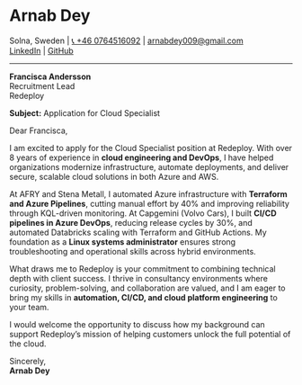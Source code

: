 # Arnab Dey  
Solna, Sweden | [📞 +46 0764516092](tel:+46764516092) | [arnabdey009@gmail.com](mailto:arnabdey009@gmail.com)  
[LinkedIn](https://www.linkedin.com/in/arnabdey73) | [GitHub](https://github.com/arnabdey73)  

---

**Francisca Andersson**  
Recruitment Lead  
Redeploy  

**Subject:** Application for Cloud Specialist  

Dear Francisca,  

I am excited to apply for the Cloud Specialist position at Redeploy. With over 8 years of experience in **cloud engineering and DevOps**, I have helped organizations modernize infrastructure, automate deployments, and deliver secure, scalable cloud solutions in both Azure and AWS.  

At AFRY and Stena Metall, I automated Azure infrastructure with **Terraform and Azure Pipelines**, cutting manual effort by 40% and improving reliability through KQL-driven monitoring. At Capgemini (Volvo Cars), I built **CI/CD pipelines in Azure DevOps**, reducing release cycles by 30%, and automated Databricks scaling with Terraform and GitHub Actions. My foundation as a **Linux systems administrator** ensures strong troubleshooting and operational skills across hybrid environments.  

What draws me to Redeploy is your commitment to combining technical depth with client success. I thrive in consultancy environments where curiosity, problem-solving, and collaboration are valued, and I am eager to bring my skills in **automation, CI/CD, and cloud platform engineering** to your team.  

I would welcome the opportunity to discuss how my background can support Redeploy’s mission of helping customers unlock the full potential of the cloud.  

Sincerely,  
**Arnab Dey**  
